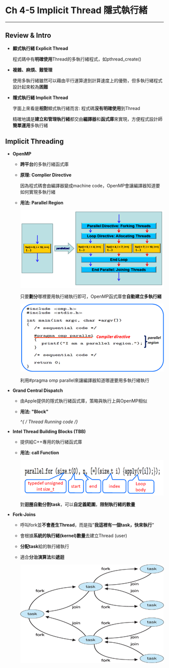 # Ch 4-5 Implicit Thread 隱式執行緒

---

## Review & Intro

- **顯式執行緒 Explicit Thread**
    
    程式碼中有**明確使用**Thread的多執行緒程式，如pthread_create()
    
- **複雜、麻煩、難管理**
    
    使用多執行緒雖然可以藉由平行運算達到計算速度上的優勢，但多執行緒程式設計起來較為**困難**
    
- **隱式執行緒 Implicit Thread**
    
    字面上來看是**相對**顯式執行緒而言: 程式碼**沒有明確使用**到Thread
    
    精確地講是**建立和管理執行緒**都交由**編譯器**和**函式庫**來實現，方便程式設計師**簡單運用**多執行緒
    

## Implicit Threading

- **OpenMP**
    - **跨平台**的多執行緒函式庫
    - **原理: Complier Directive**
        
        因為程式碼會由編譯器變成machine code，OpenMP會讓編譯器知道要如何實現多執行緒
        
    - **用法: Parallel Region**
        
        ![Untitled](Ch%204-5%20Implicit%20Thread%20%E9%9A%B1%E5%BC%8F%E5%9F%B7%E8%A1%8C%E7%B7%92%205a72f9701d14418482135b149f982554/Untitled.png)
        
        只要**劃分**哪裡要用執行緒執行即可，OpenMP函式庫會**自動建立多執行緒**
        
        ![Untitled](Ch%204-5%20Implicit%20Thread%20%E9%9A%B1%E5%BC%8F%E5%9F%B7%E8%A1%8C%E7%B7%92%205a72f9701d14418482135b149f982554/Untitled%201.png)
        
        利用#pragma omp parallel來讓編譯器知道哪邊要用多執行緒執行
        
- **Grand Central Dispatch**
    - 由Apple提供的隱式執行緒函式庫，策略與執行上與OpenMP相似
    - **用法: "Block"**
        
        **^{ /* Thread Running code */}**
        
- **Intel Thread Building Blocks (TBB)**
    - 提供給C++專用的執行緒函式庫
    - **用法: call Function**
        
        ![Untitled](Ch%204-5%20Implicit%20Thread%20%E9%9A%B1%E5%BC%8F%E5%9F%B7%E8%A1%8C%E7%B7%92%205a72f9701d14418482135b149f982554/Untitled%202.png)
        
        對**迴圈自動分割task**，可以**自定義範圍**，**限制執行緒的數量**
        
- **Fork-Joins**
    - 呼叫fork並**不會產生Thread**，而是指"**我這裡有一個task，快來執行**"
    - 會根據**系統的執行緒(kernel)數量**去建立Thread (user)
    - **分配task**給的執行緒執行
    - 適合**分治演算法**和**遞迴**
        
        ![Untitled](Ch%204-5%20Implicit%20Thread%20%E9%9A%B1%E5%BC%8F%E5%9F%B7%E8%A1%8C%E7%B7%92%205a72f9701d14418482135b149f982554/Untitled%203.png)